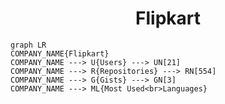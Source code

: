 <h1 align="center">Flipkart</h1>

```mermaid
graph LR
COMPANY_NAME{Flipkart}
COMPANY_NAME ---> U{Users} ---> UN[21]
COMPANY_NAME ---> R{Repositories} ---> RN[554]
COMPANY_NAME ---> G{Gists} ---> GN[3]
COMPANY_NAME ---> ML{Most Used<br>Languages}
```
